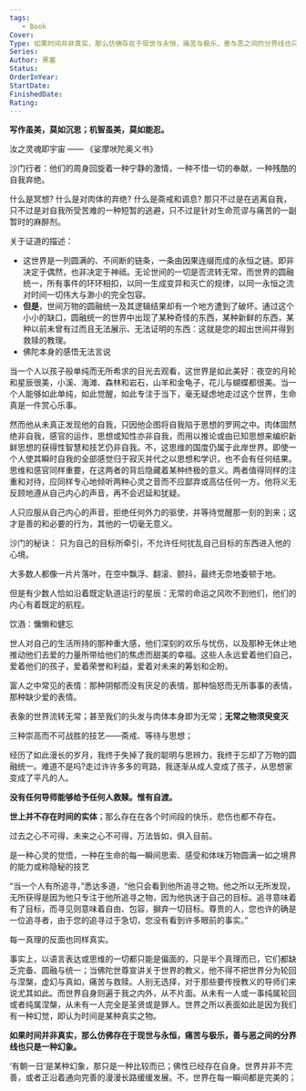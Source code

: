 ```yaml
---
tags: 
   - Book 
Cover: 
Type: 如果时间并非真实，那么仿佛存在于现世与永恒，痛苦与极乐，善与恶之间的分界线也只是一种幻象
Series: 
Author: 黑塞
Status: 
OrderInYear:
StartDate:
FinishedDate:
Rating: 
---
```


**写作虽美，莫如沉思；机智虽美，莫如能忍。**


汝之灵魂即宇宙 —— 《娑摩吠陀奥义书》

沙门行者：他们的周身回旋着一种宁静的激情，一种不惜一切的奉献，一种残酷的自我弃绝。

什么是冥想? 什么是对肉体的弃绝? 什么是斋戒和调息? 
那只不过是在逃离自我，只不过是对自我所受苦难的一种短暂的逃避，只不过是针对生命荒谬与痛苦的一副暂时的麻醉剂。


关于证道的描述：
- 这世界是一列圆满的、不间断的链条，一条由因果连缀而成的永恒之链。即非决定于偶然，也非决定于神祗。无论世间的一切是否流转无常，而世界的圆融统一，所有事件的环环相扣，以同一生成变异和灭亡的规律，以同一永恒之流对时间一切伟大与渺小的完全包容。
- **但是**，世间万物的圆融统一及其逻辑结果却有一个地方遭到了破坏。通过这个小小的缺口，圆融统一的世界中出现了某种奇怪的东西，某种新鲜的东西，某种以前未曾有过而且无法展示、无法证明的东西：这就是您的超出世间并得到救赎的教理。
- 佛陀本身的感悟无法言说


当一个人以孩子般单纯而无所希求的目光去观看，这世界是如此美好：夜空的月轮和星辰很美，小溪、海滩、森林和岩石，山羊和金龟子，花儿与蝴蝶都很美。当一个人能够如此单纯，如此觉醒，如此专注于当下，毫无疑虑地走过这个世界，生命真是一件赏心乐事。


然而他从未真正发现他的自我，只因他企图将自我陷于思想的罗网之中。肉体固然绝非自我，感官的运作，思想或知性亦非自我，而用以推论或由已知思想来编织新鲜思想的获得性智慧和技艺仍非自我。不，这思维的国度仍属于此岸世界。即使一个人使其瞬时自我的全部感觉归于寂灭并代之以思想和学识，也不会有任何结果。思维和感官同样重要，在这两者的背后隐藏着某种终极的意义。两者值得同样的注重和对待，应同样专心地倾听两种心灵之音而不应鄙弃或高估任何一方。他将义无反顾地遵从自己内心的声音，再不会迟延和犹疑。

人只应服从自己内心的声音，拒绝任何外力的驱使，并等待觉醒那一刻的到来；这才是善的和必要的行为，其他的一切毫无意义。


沙门的秘诀：
只为自己的目标所牵引，不允许任何扰乱自己目标的东西进入他的心境。


大多数人都像一片片落叶，在空中飘浮、翻滚、颤抖，最终无奈地委顿于地。

但是有少数人恰如沿着既定轨道运行的星辰：无常的命运之风吹不到他们，他们的内心有着既定的航程。

饮酒：慵懒和健忘

世人对自己的生活所持的那种重大感，他们深刻的欢乐与忧伤，以及那种无休止地推动他们去爱的力量所带给他们的焦虑而甜美的幸福。这些人永远爱着他们自己，爱着他们的孩子，爱着荣誉和利益，爱着对未来的筹划和企盼。

富人之中常见的表情：那种阴郁而没有厌足的表情，那种恼怒而无所事事的表情，那种缺少爱的表情。


表象的世界流转无常；甚至我们的头发与肉体本身即为无常；**无常之物须臾变灭**


三种崇高而不可战胜的技艺——斋戒、等待与思想；


经历了如此漫长的岁月，我终于失掉了我的聪明与思辨力，我终于忘却了万物的圆融统一。难道不是吗?走过许许多多的弯路，我逐渐从成人变成了孩子，从思想家变成了平凡的人。

**没有任何导师能够给予任何人救赎。惟有自渡。**

**世上并不存在时间的实体**；那么存在在各个时间段的快乐，悲伤也都不存在。

过去之心不可得，未来之心不可得，万法皆如，俱入目前。


是一种心灵的觉悟，一种在生命的每一瞬间思索、感受和体味万物圆满一如之境界的能力或称隐秘的技艺


“当一个人有所追寻，”悉达多道，“他只会看到他所追寻之物。他之所以无所发现，无所获得是因为他只专注于他所追寻之物，因为他执迷于自己的目标。追寻意味着有了目标，而寻见则意味着自由、包容，摒弃一切目标。尊贵的人，您也许的确是一位追寻者，由于您的追寻过于急切，您没有看到许多眼前的事实。”



每一真理的反面也同样真实。

事实上，以语言表达或思维的一切都只能是偏面的，只是半个真理而已，它们都缺乏完备、圆融与统一；当佛陀世尊宣讲关于世界的教义，他不得不把世界分为轮回与涅槃，虚幻与真如，痛苦与救赎。人别无选择，对于那些要传授教义的导师们来说尤其如此。而世界自身则遍于我之内外，从不片面。从未有一人或一事纯属轮回或者纯属涅槃，从未有一人完全是圣贤或是罪人。世界之所以表面如此是因为我们有一种幻觉，即认为时间是某种真实之物。

**如果时间并非真实，那么仿佛存在于现世与永恒，痛苦与极乐，善与恶之间的分界线也只是一种幻象。**


‘有朝一日’是某种幻象，那只是一种比较而已；佛性已经存在自身。世界并非不完善，或者正沿着通向完善的漫漫长路缓缓发展。不，世界在每一瞬间都是完美的；